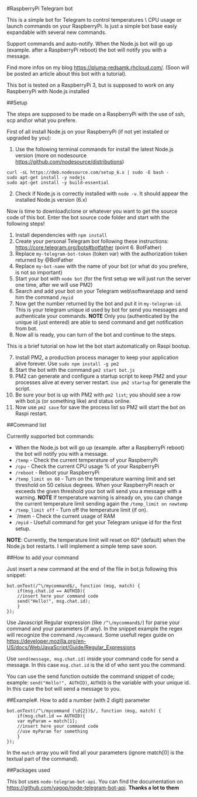 #RaspberryPi Telegram bot

This is a simple bot for Telegram to control temperatures \ CPU usage or launch commands on your RaspberryPi. Is just a simple bot base easly expandable with several new commands.

Support commands and auto-notify. When the Node.js bot will go up (example. after a RaspberryPi reboot) the bot will notify you with a message.

Find more infos on my blog https://pluma-redsamk.rhcloud.com/. (Soon will be posted an article about this bot with a tutorial).

This bot is tested on a RaspberryPi 3, but is supposed to work on any RaspberryPi with Node.js installed

##Setup

The steps are supposed to be made on a RaspberryPi with the use of ssh, scp and\or what you prefere.

First of all install Node.js on your RaspberryPi (if not yet installed or upgraded by you):

1. Use the following terminal commands for install the latest Node.js version (more on nodesource https://github.com/nodesource/distributions)

```
curl -sL https://deb.nodesource.com/setup_6.x | sudo -E bash -
sudo apt-get install -y nodejs
sudo apt-get install -y build-essential
```

2. Check if Node.js is correctly installed with `node -v`. It should appear the installed Node.js version (6.x)

Now is time to download\clone or whatever you want to get the source code of this bot. Enter the bot source code folder and start with the following steps!

1. Install dependencies with `npm install`
2. Create your personal Telegram bot following these instructions: https://core.telegram.org/bots#botfather (point 6. BotFather)
3. Replace `my-telegram-bot-token` (token var) with the authorization token returned by @BotFather
4. Replace `my-bot-name` with the name of your bot (or what do you prefere, is not so important)
5. Start your bot with `node bot` (for the first setup we will just run the server one time, after we will use PM2)
4. Search and add your bot on your Telegram web\software\app and send him the command `/myid`
5. Now get the number returned by the bot and put it in `my-telegram-id`. This is your telegram unique id used by bot for send you messages and authenticate your commands. **NOTE** Only you (authenticated by the unique id just entered) are able to send command and get notification from bot.
6. Now all is ready, you can turn of the bot and continue to the steps.

This is a brief tutorial on how let the bot start automatically on Raspi bootup.

7. Install PM2, a production process manager to keep your application alive forever. Use `sudo npm install -g pm2`
8. Start the bot with the command `pm2 start bot.js`
9. PM2 can generate and configure a startup script to keep PM2 and your processes alive at every server restart. `Use pm2 startup` for generate the script.
10. Be sure your bot is up with PM2 with `pm2 list`; you should see a row with bot.js (or something like) and status online.
11. Now use `pm2 save` for save the process list so PM2 will start the bot on Raspi restart.


##Command list

Currently supported bot commands:

- When the Node.js bot will go up (example. after a RaspberryPi reboot) the bot will notify you with a message.
- `/temp` - Check the current temperature of your RaspberryPi
- `/cpu` - Check the current CPU usage % of your RaspberryPi
- `/reboot` - Reboot your RaspberryPi
- `/temp_limit on 60` - Turn on the temperature warning limit and set threshold on 50 celsius degrees. When your RaspberryPi reach or exceeds the given threshold your bot will send you a message with a warning. **NOTE** If temperature warning is already on, you can change the current temperature limit sending again the `/temp_limit on newtemp`
- `/temp_limit off` - Turn off the temperature limit (if on).
- `/mem - Check the current usage of RAM
- `/myid` - Usefull command for get your Telegram unique id for the first setup.

**NOTE**: Currently, the temperature limit will reset on 60° (default) when the Node.js bot restarts. I will implement a simple temp save soon.

##How to add your command

Just insert a new command at the end of the file in bot.js following this snippet:

```
bot.onText(/^\/mycommand$/, function (msg, match) {
	if(msg.chat.id == AUTHID){
    //insert here your command code
    send("Hello!", msg.chat.id);
	}
});
```

Use Javascript Regular expression (like `/^\/mycommand$/`) for parse your command and your parameters (if any). In the snippet example the regex will recognize the command `/mycommand`. Some usefull regex guide on https://developer.mozilla.org/en-US/docs/Web/JavaScript/Guide/Regular_Expressions

Use `send(message, msg.chat.id)` inside your command code for send a message. In this case `msg.chat.id` is the id of who sent you the command.

You can use the send function outside the command snippet of code; example: `send("Hello!", AUTHID)`, `AUTHID` is the variable with your unique id. In this case the bot will send a message to you.

##Example#. How to add a number (with 2 digit) parameter

```
bot.onText(/^\/mycommand (\d{2})$/, function (msg, match) {
	if(msg.chat.id == AUTHID){
    var myParam = match[1];
    //insert here your command code
    //use myParam for something
	}
});
```

In the `match` array you will find all your parameters (ignore match[0] is the textual part of the command).

##Packages used

This bot uses `node-telegram-bot-api`. You can find the documentation on https://github.com/yagop/node-telegram-bot-api. **Thanks a lot to them**
